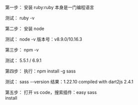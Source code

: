 第一步：
安装 ruby:ruby 本身是一门编程语言

测试：
ruby -v


第二步：
安装 node

测试：
node -v
版本号：v8.9.0/10.16.3


第三步：
npm -v

测试：
5.5.1  / 6.9.1


第四步：
执行：npm install -g sass

测试：
sass --version
结果：1.22.10 compiled with dart2js 2.4.1


第五步：
打开 vs code，搜索插件：easy sass   
install
